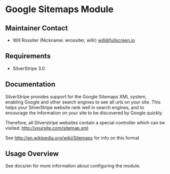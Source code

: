 # Google Sitemaps Module

## Maintainer Contact

 * Will Rossiter (Nickname: wrossiter, willr) <will@fullscreen.io>

## Requirements

 * SilverStripe 3.0

## Documentation

SilverStripe provides support for the Google Sitemaps XML system, enabling 
Google and other search engines to see all urls on your site. This helps 
your SilverStripe website rank well in search engines, and to encourage the 
information on your site to be discovered by Google quickly.

Therefore, all Silverstripe websites contain a special controller which can 
be visited: http://yoursite.com/sitemap.xml

See http://en.wikipedia.org/wiki/Sitemaps for info on this format 

## Usage Overview

See docs/en for more information about configuring the module.
	
